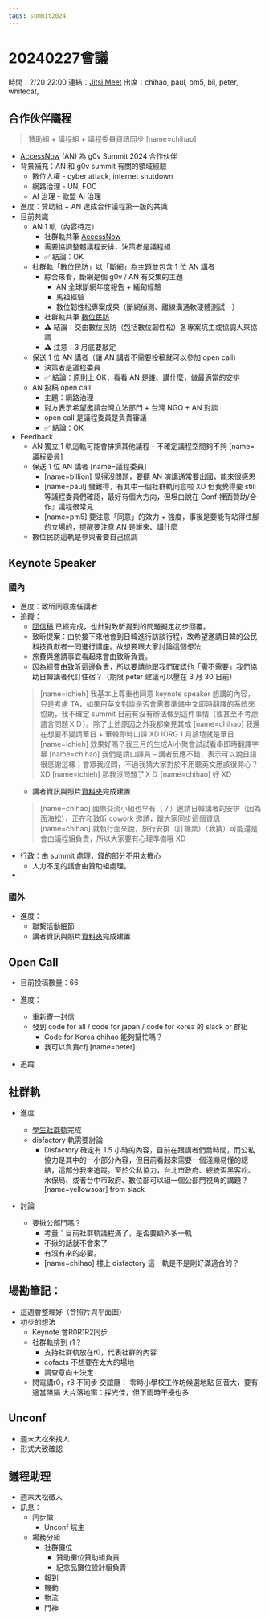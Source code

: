 ```yaml
---
tags: summit2024
---
```

# 20240227會議

時間：2/20 22:00
連結：[Jitsi Meet](https://jitsi.ocf.tw/g0vsummit2024program)
出席：chihao, paul, pm5, bil, peter, whitecat, 

## 合作伙伴議程
> 贊助組 + 議程組 + 議程委員資訊同步 [name=chihao]

- [AccessNow](https://www.accessnow.org/) (AN) 為 g0v Summit 2024 合作伙伴
- 背景補充：AN 和 g0v summit 有關的領域經驗
    - 數位人權 - cyber attack, internet shutdown
    - 網路治理 - UN, FOC
    - AI 治理 - 歐盟 AI 治理
- 進度：贊助組 + AN 達成合作議程第一版的共識
- 目前共識
    - AN 1 軌（內容待定）
        - 社群軌共筆 [AccessNow](/oTzW4X4kTO25IWqiE_ylNw)
        - 需要協調整體議程安排，決策者是議程組
        - ✅ 結論：OK
    - 社群軌「數位民防」以「斷網」為主題並包含 1 位 AN 講者
        - 綜合來看，斷網是個 g0v / AN 有交集的主題
            - AN 全球斷網年度報告 + 緬甸經驗
            - 馬祖經驗
            - 數位韌性松專案成果（斷網偵測、離線溝通軟硬體測試⋯）
        - 社群軌共筆 [數位民防](/@chihao/BJXN1lPah)
        - ⚠️ 結論：交由數位民防（包括數位韌性松）各專案坑主或協調人來協調
        - ⚠️ 注意：3 月底要敲定
    - 保送 1 位 AN 講者（讓 AN 講者不需要投稿就可以參加 open call）
        - 決策者是議程委員
        - ✅ 結論：原則上 OK，看看 AN 是誰、講什麼，做最適當的安排
    - AN 投稿 open call
        - 主題：網路治理
        - 對方表示希望邀請台灣立法部門 + 台灣 NGO + AN 對談
        - open call 是議程委員是負責審議
        - ✅ 結論：OK
- Feedback
    - AN 獨立 1 軌這軌可能會排擠其他議程 - 不確定議程空間夠不夠 [name=議程委員]
    - 保送 1 位 AN 講者 [name=議程委員]
        - [name=billion] 覺得沒問題，要聽 AN 演講通常要出國，能來很感恩
        - [name=paul] 蠻難得，有其中一個社群軌同意啦 XD 但我覺得要 still 等議程委員們確認，最好有個大方向，但坦白說在 Conf 裡面贊助/合作』議程很常見
        - [name=pm5] 要注意「同意」的效力 + 強度，事後是要能有站得住腳的立場的，提醒要注意 AN 是誰來、講什麼
    - 數位民防這軌是參與者要自己協調

## Keynote Speaker
### 國內
- 進度：致昕同意擔任講者
- 追蹤：
    - [回信稿](https://docs.google.com/document/d/1pYJ06gM07hGQ4H-szq4bL-PTLDd8sksSu03LzNIzCUY/edit) 已經完成，也針對致昕提到的問題擬定初步回覆。
    - 致昕提案：由於接下來他會到日韓進行訪談行程，故希望邀請日韓的公民科技貢獻者一同進行講座。故想要跟大家討論這個想法
    - 旅費與邀請事宜看起來會由致昕負責。
    - 因為經費由致昕這邊負責，所以要請他跟我們確認他「需不需要」我們協助日韓講者代訂住宿？（期限 peter 建議可以壓在 3 月 30 日前）
    > [name=ichieh] 我基本上尊重也同意 keynote speaker 想講的內容，只是考慮 TA，如果用英文對談是否會需要準備中文即時翻譯的系統來協助，我不確定 summit 目前有沒有辦法做到這件事情（或甚至不考慮語言問題ＸＤ）。除了上述原因之外我都樂見其成
    > [name=chihao] 我還在想要不要請華日 + 華韓即時口譯 XD IORG 1 月論壇就是華日
    > [name=ichieh] 效果好嗎？我三月的生成AI小聚會試試看串即時翻譯字幕
    > [name=chihao] 我們是請口譯員 – 講者反應不錯，表示可以說日語很感謝這樣；會眾我沒問，不過我猜大家對於不用聽英文應該很開心？XD
    > [name=ichieh] 那我沒問題了ＸＤ 
    > [name=chihao] 好 XD
    - 講者資訊與照片[資料夾](https://drive.google.com/drive/folders/1i0DFamv3ndZ17Oj6o6VKrkJOJq9yGFL2?usp=share_link)完成建置
    > [name=chihao] 國際交流小組也早有（？）邀請日韓講者的安排（因為面海松），正在和致昕 cowork 邀請，跟大家同步這個資訊
    > [name=chihao] 就執行面來說，旅行安排（訂機票）（我猜）可能還是會由議程組負責，所以大家要有心理準備哦 XD
- 行政：由 summit 處理，錢的部分不用太擔心
    - 人力不足的話會由贊助組處理。
- 

### 國外
- 進度：
    - 聯繫活動細節
    - 講者資訊與照片[資料夾](https://drive.google.com/drive/folders/1c4eDrM73wyZsk6_sTkKKMzEvg29TS5Ju?usp=share_link)完成建置 

## Open Call 
- 目前投稿數量：66
- 進度：
    - 重新寄一封信
    - 發到 code for all / code for japan / code for korea 的 slack or 群組
        - Code for Korea chihao 能夠幫忙嗎？
        - 我可以負責cfj [name=peter]

- 追蹤

## 社群軌
- 進度
    - [學生社群軌](https://g0v.hackmd.io/O-BwI5kCSVezlQAA_iaW6Q?view)完成
    - disfactory 軌需要討論
        - Disfactory 確定有 1.5 小時的內容，目前在跟講者們喬時間，而公私協力是其中的一小部分內容，但目前看起來需要一個淺顯易懂的總結，這部分我來追蹤。至於公私協力，台北市政府、總統盃黑客松、水保局、或者台中市政府、數位部可以組一個公部門視角的講題？[name=yellowsoar] from slack

- 討論
    - 要揪公部門嗎？
        - 考量：目前社群軌議程滿了，是否要額外多一軌
        - 不揪的話就不會來了
        - 有沒有來的必要。
        - [name=chihao] 樓上 disfactory 這一軌是不是剛好滿適合的？

## 場勘筆記：
- 這週會整理好（含照片與平面圖）
- 初步的想法
    - Keynote 會R0R1R2同步
    - 社群軌排到 r1？
        - 支持社群軌放在r0，代表社群的內容
        - cofacts 不想要在太大的場地
        - 調查意向＋決定
    - 閃電講r0，r3 不同步
交誼廳：
零時小學校工作坊候選地點
回音大，要有適當阻隔
大片落地窗：採光佳，但下雨時干擾也多

## Unconf 
- 週末大松來找人
- 形式大致確認

## 議程助理
- 週末大松徵人
- 訊息：
    - 同步徵
        - Unconf 坑主
    - 場務分組
        - 社群攤位
            - 贊助攤位贊助組負責
            - 紀念品攤位設計組負青
        - 報到
        - 機動
        - 物流
        - 門神